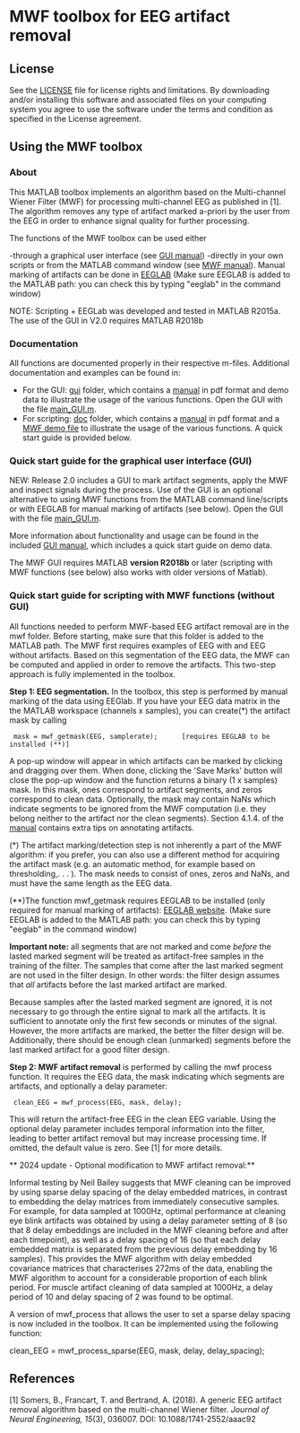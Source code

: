 # MWF toolbox for EEG artifact removal

## License

See the [LICENSE](LICENSE.md) file for license rights and limitations. 
By downloading and/or installing this software and associated files on your computing system you agree to use the software under the terms and condition as specified in the License agreement.

## Using the MWF toolbox

### About

This MATLAB toolbox implements an algorithm based on the Multi-channel Wiener Filter (MWF) 
for processing multi-channel EEG as published in [1]. The algorithm removes any type of 
artifact marked a-priori by the user from the EEG in order to enhance signal quality for 
further processing.

The functions of the MWF toolbox can be used either 

-through a graphical user interface (see [GUI manual](gui/GUI_manual.pdf))
-directly in your own scripts or from the MATLAB command window (see [MWF manual](doc/mwf_manual.pdf)). Manual marking of artifacts can be done in [EEGLAB](https://sccn.ucsd.edu/eeglab/index.php) (Make sure EEGLAB is added to the MATLAB path: you can check this by typing "eeglab" in the command window)

NOTE: Scripting + EEGLab was developed and tested in MATLAB R2015a. The use of the GUI in V2.0 requires MATLAB R2018b

### Documentation

All functions are documented properly in their respective m-files. Additional documentation and examples can be found in:
- For the GUI: [gui](gui/) folder, which contains a [manual](gui/GUI_manual.pdf) in pdf format and demo data to illustrate the usage of the various functions. Open the GUI with the file [main_GUI.m](gui/main_GUI.m).
- For scripting: [doc](doc/) folder, which contains a [manual](doc/mwf_manual.pdf) in pdf format and a [MWF demo file](doc/mwf_demo.m) to illustrate 
the usage of the various functions. A quick start guide is provided below.

### Quick start guide for the graphical user interface (GUI)

NEW: Release 2.0 includes a GUI to mark artifact segments, apply the MWF and inspect signals during the process. Use of the GUI is an optional alternative to using MWF functions from the MATLAB command line/scripts or with EEGLAB for manual marking of artifacts (see below). Open the GUI with the file [main_GUI.m](gui/main_GUI.m).

More information about functionality and usage can be found in the included [GUI manual](gui/GUI_manual.pdf), which includes a quick start guide on demo data.

The MWF GUI requires MATLAB **version R2018b** or later (scripting with MWF functions (see below) also works with older versions of Matlab).
 
### Quick start guide for scripting with MWF functions (without GUI)
 
All functions needed to perform MWF-based EEG artifact removal are in the mwf folder.
Before starting, make sure that this folder is added to the MATLAB path.
The MWF first requires examples of EEG with and EEG without artifacts. Based on this
segmentation of the EEG data, the MWF can be computed and applied in order to remove
the artifacts. This two-step approach is fully implemented in the toolbox.

**Step 1: EEG segmentation.** In the toolbox, this step is performed by manual marking
of the data using EEGlab. If you have your EEG data matrix in the the MATLAB workspace
(channels x samples), you can create(*) the artifact mask by calling

     mask = mwf_getmask(EEG, samplerate);      [requires EEGLAB to be installed (**)]
 
A pop-up window will appear in which artifacts can be marked by clicking and dragging over
them. When done, clicking the 'Save Marks' button will close the pop-up window and the function
returns a binary (1 x samples) mask. In this mask, ones correspond to artifact segments, and
zeros correspond to clean data. Optionally, the mask may contain NaNs which indicate segments 
to be ignored from the MWF computation (i.e. they belong neither to the artifact nor the clean 
segments). Section 4.1.4. of the [manual](doc/mwf_manual.pdf) contains extra 
tips on annotating artifacts.

(*) The artifact marking/detection step is not inherently a part of the MWF algorithm: if you prefer,
you can also use a different method for acquiring the artifact mask (e.g. an automatic method,
for example based on thresholding,. . . ). The mask needs to consist of ones, zeros and NaNs, 
and must have the same length as the EEG data.

(**)The function mwf_getmask requires EEGLAB to be installed (only required for manual marking of artifacts):
[EEGLAB website](https://sccn.ucsd.edu/eeglab/index.php). (Make sure EEGLAB is added to the MATLAB path: you can check this by typing "eeglab" in the command window)
 
**Important note:** all segments that are not marked and come *before* the lasted marked 
segment will be treated as artifact-free samples in the training of the filter. The samples 
that come after the last marked segment are not used in the filter design. In other words: 
the filter design assumes that *all* artifacts before the last marked artifact are marked. 

Because samples after the lasted marked segment are ignored, it is not necessary to go through 
the entire signal to mark all the artifacts. It is sufficient to annotate only the first few 
seconds or minutes of the signal. However, the more artifacts are marked, the better the filter 
design will be. Additionally, there should be enough clean (unmarked) segments before the last 
marked artifact for a good filter design.
 
**Step 2: MWF artifact removal** is performed by calling the mwf process function. It
requires the EEG data, the mask indicating which segments are artifacts, and optionally a
delay parameter:
 
     clean_EEG = mwf_process(EEG, mask, delay);

This will return the artifact-free EEG in the clean EEG variable. Using the optional delay
parameter includes temporal information into the filter, leading to better artifact removal but
may increase processing time. If omitted, the default value is zero. See [1] for more details.

** 2024 update - Optional modification to MWF artifact removal:** 

Informal testing by Neil Bailey suggests that MWF cleaning can be improved by using sparse
delay spacing of the delay embedded matrices, in contrast to embedding the delay matrices
from immediately consecutive samples. For example, for data sampled at 1000Hz, optimal 
performance at cleaning eye blink artifacts was obtained by using a delay parameter setting 
of 8 (so that 8 delay embeddings are included in the MWF cleaning before and after each 
timepoint), as well as a delay spacing of 16 (so that each delay embedded matrix is separated
from the previous delay embedding by 16 samples). This provides the MWF algorithm with delay 
embedded covariance matrices that characterises 272ms of the data, enabling the MWF algorithm
to account for a considerable proportion of each blink period. For muscle artifact cleaning
of data sampled at 1000Hz, a delay period of 10 and delay spacing of 2 was found to be optimal.

A version of mwf_process that allows the user to set a sparse delay spacing is now included 
in the toolbox. It can be implemented using the following function:

clean_EEG = mwf_process_sparse(EEG, mask, delay, delay_spacing);

## References
 
[1] Somers, B., Francart, T. and Bertrand, A. (2018). A generic EEG artifact removal algorithm based on the multi-channel Wiener filter. 
_Journal of Neural Engineering, 15_(3), 036007. DOI: 10.1088/1741-2552/aaac92



